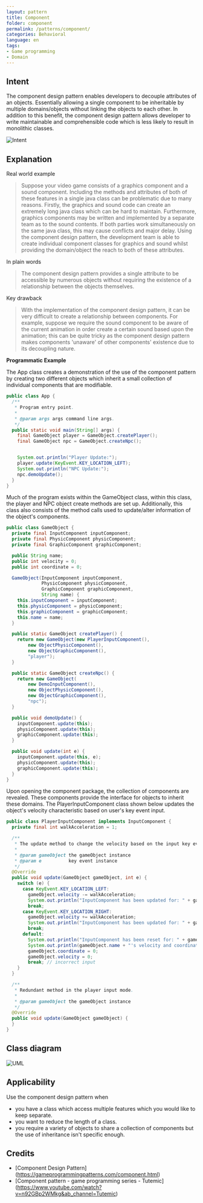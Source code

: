 ```yaml
---
layout: pattern
title: Component
folder: component
permalink: /patterns/component/
categories: Behavioral
language: en
tags:
- Game programming
- Domain
---
```


## Intent

The component design pattern enables developers to decouple attributes of an objects. Essentially allowing a single
component to be inheritable by multiple domains/objects without linking the objects to each other. In addition to this
benefit, the component design pattern allows developer to write maintainable and comprehensible code which is less
likely to result in monolithic classes.

![Intent](./etc/component.duplication.png "Component Design Pattern")

## Explanation

Real world example
> Suppose your video game consists of a graphics component and a sound component. Including the methods and attributes of both of these features in a single java class can be problematic due to many reasons. Firstly, the graphics and sound code can create an extremely long java class which can be hard to maintain. Furthermore, graphics components may be written and implemented by a separate team as to the sound contents. If both parties work simultaneously on the same java class, this may cause conflicts and major delay. Using the component design pattern, the development team is able to create individual component classes for graphics and sound whilst providing the domain/object the reach to both of these attributes.


In plain words
> The component design pattern provides a single attribute to be accessible by numerous objects without requiring the
> existence of a relationship between the objects themselves.

Key drawback
> With the implementation of the component design pattern, it can be very difficult to create a relationship
> between components. For example, suppose we require the sound component to be aware of the current animation in order
> create a certain sound based upon the animation; this can be quite tricky as the component design pattern makes
> components 'unaware' of other components' existence due to its decoupling nature.

**Programmatic Example**

The App class creates a demonstration of the use of the component pattern by creating two different objects which
inherit a small collection of individual components that are modifiable.

```java
public class App {
  /**
   * Program entry point.
   *
   * @param args args command line args.
   */
  public static void main(String[] args) {
    final GameObject player = GameObject.createPlayer();
    final GameObject npc = GameObject.createNpc();


    System.out.println("Player Update:");
    player.update(KeyEvent.KEY_LOCATION_LEFT);
    System.out.println("NPC Update:");
    npc.demoUpdate();
  }
}
```

Much of the program exists within the GameObject class, within this class, the player and NPC object create methods are
set up. Additionally, this class also consists of the method calls used to update/alter information of the object's
components.

```java
public class GameObject {
  private final InputComponent inputComponent;
  private final PhysicComponent physicComponent;
  private final GraphicComponent graphicComponent;

  public String name;
  public int velocity = 0;
  public int coordinate = 0;

  GameObject(InputComponent inputComponent,
             PhysicComponent physicComponent,
             GraphicComponent graphicComponent,
             String name) {
    this.inputComponent = inputComponent;
    this.physicComponent = physicComponent;
    this.graphicComponent = graphicComponent;
    this.name = name;
  }

  public static GameObject createPlayer() {
    return new GameObject(new PlayerInputComponent(),
        new ObjectPhysicComponent(),
        new ObjectGraphicComponent(),
        "player");
  }

  public static GameObject createNpc() {
    return new GameObject(
        new DemoInputComponent(),
        new ObjectPhysicComponent(),
        new ObjectGraphicComponent(),
        "npc");
  }

  public void demoUpdate() {
    inputComponent.update(this);
    physicComponent.update(this);
    graphicComponent.update(this);
  }

  public void update(int e) {
    inputComponent.update(this, e);
    physicComponent.update(this);
    graphicComponent.update(this);
  }
}
```

Upon opening the component package, the collection of components are revealed. These components provide the interface
for objects to inherit these domains. The PlayerInputComponent class shown below updates the object's velocity
characteristic based on user's key event input.

```java
public class PlayerInputComponent implements InputComponent {
  private final int walkAcceleration = 1;

  /**
   * The update method to change the velocity based on the input key event.
   *
   * @param gameObject the gameObject instance
   * @param e          key event instance
   */
  @Override
  public void update(GameObject gameObject, int e) {
    switch (e) {
      case KeyEvent.KEY_LOCATION_LEFT:
        gameObject.velocity -= walkAcceleration;
        System.out.println("InputComponent has been updated for: " + gameObject.name + ", they have moved left.");
        break;
      case KeyEvent.KEY_LOCATION_RIGHT:
        gameObject.velocity += walkAcceleration;
        System.out.println("InputComponent has been updated for: " + gameObject.name + ", they have moved right.");
        break;
      default:
        System.out.println("InputComponent has been reset for: " + gameObject.name + ", this was an invalid input.");
        System.out.println(gameObject.name + "'s velocity and coordinates are now 0");
        gameObject.coordinate = 0;
        gameObject.velocity = 0;
        break; // incorrect input
    }
  }

  /**
   * Redundant method in the player input mode.
   *
   * @param gameObject the gameObject instance
   */
  @Override
  public void update(GameObject gameObject) {
  }
}
```

## Class diagram

![UML](./etc/component.uml.png "The UML for Component Design Pattern")

## Applicability

Use the component design pattern when

- you have a class which access multiple features which you would like to keep separate.
- you want to reduce the length of a class.
- you require a variety of objects to share a collection of components but the use of inheritance isn't specific enough.

## Credits

- [Component Design Pattern] (https://gameprogrammingpatterns.com/component.html)
- [Component pattern - game programming series - Tutemic] (https://www.youtube.com/watch?v=n92GBp2WMkg&ab_channel=Tutemic)
